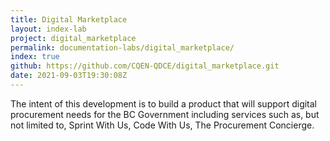 ```yaml
---
title: Digital Marketplace
layout: index-lab
project: digital_marketplace
permalink: documentation-labs/digital_marketplace/
index: true
github: https://github.com/CQEN-QDCE/digital_marketplace.git
date: 2021-09-03T19:30:08Z
---
```

The intent of this development is to build a product that will support digital procurement needs for the BC Government including services such as, but not limited to, Sprint With Us, Code With Us, The Procurement Concierge.